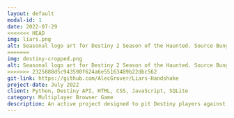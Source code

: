 ```yaml
---
layout: default
modal-id: 1
date: 2022-07-29
<<<<<<< HEAD
img: liars.png
alt: Seasonal logo art for Destiny 2 Season of the Haunted. Source Bungie Press Kit
=======
img: destiny-cropped.png
alt: Seasonal logo art for Destiny 2 Season of the Haunted. Source Bungie Press Kit
>>>>>>> 2325888d5c943590f624a6e55163489b22dbc562
git-link: https://github.com/AlecGrover/Liars-Handshake
project-date: July 2022
client: Python, Destiny API, HTML, CSS, JavaScript, SQLite
category: Multiplayer Browser Game
description: An active project designed to pit Destiny players against each other in a social deduction game using their actual historical Destiny stats pulled from the Bungie Destiny API. Still early in development, but using a Python server and Websockets to handle networking and game communication. More up to date information can be found on the dedicated GitHub page.
---
```

